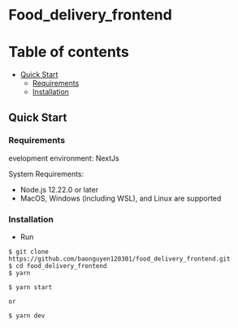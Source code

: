 # Food_delivery_frontend

# Table of contents

- [Quick Start](#quick-start)
  - [Requirements](#requirements)
  - [Installation](#installation)

## Quick Start

### Requirements

evelopment environment: NextJs

System Requirements:

- Node.js 12.22.0 or later
- MacOS, Windows (including WSL), and Linux are supported

### Installation

- Run

```
$ git clone https://github.com/baonguyen120301/food_delivery_frontend.git
$ cd food_delivery_frontend
$ yarn

$ yarn start

or

$ yarn dev

```
